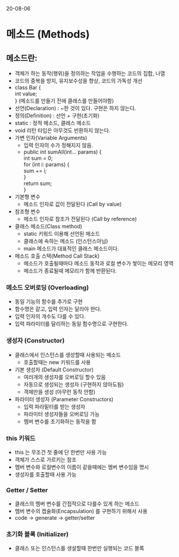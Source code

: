 20-08-06
# 메소드 (Methods)
## 메소드란: 
* 객체가 하는 동작(행위)을 정의하는 작업을 수행하는 코드의 집합, 나열
* 코드의 중복을 방지, 유지보수성을 향상, 코드의 가독성 개선 
* class Bar { \
    int value; \
}
(메소드를 만들기 전에 클래스를 만들어야함)
* 선언(Declaration) : ~한 것이 있다. 구현은 하지 않는다. 
* 정의(Definition) : 선언 + 구현(초기화)
* static : 정적 메소드, 클레스 메소드
* void 리턴 타입은 아무것도 반환하지 않는다. 
* 가변 인자(Variable Arguments)
    * 입력 인자의 수가 정해지지 않음.
    * public int sumAll(int... params) { \
        int sum = 0; \
        for (int i: params) { \
            sum += i; \
        } \
        return sum; \
        } 
* 기본형 변수 
    * 메소드 인자로 값이 전달된다 (Call by value)
* 참조형 변수
    * 메소드 인자로 참조가 전달된다 (Call by reference)
* 클래스 메소드(Class method)
    * static 키워드 이용해 선언된 메소드
    * 클래스에 속하는 메소드 (인스턴스아님)
    * main 메소드가 대표적인 클래스 메소드이다.
* 메소드 호출 스택(Method Call Stack)
    * 메소드가 호출될때마다 메소드 동작과 로컬 변수가 쌓이는 메모리 영역
    * 메소드가 종료될때 메모리가 함께 반환된다. 
### 메소드 오버로딩 (Overloading)
* 동일 기능의 함수를 추가로 구현 
* 함수명은 같고, 입력 인자는 달라야 한다.
* 입력 인자의 개수도 다를 수 있다. 
* 입력 파라미터를 달리하는 동일 함수명으로 구현한다. 

### 생성자 (Constructor)
* 클래스에서 인스턴스를 생성할때 사용되는 메소드 
    * 호출할때는 new 키워드를 사용
* 기본 생성자 (Default Constructor)
    * 여러개의 생성자를 오버로딩 할수 있음
    * 자동으로 생성되는 생성자 (구현하지 않아도됨)
    * 객체만을 생성 (아무런 동작 안함)
* 파라미터 생성자 (Parameter Constructors)
    * 입력 파라밑터를 받는 생성자
    * 파라미터 생성자들을 오버로딩 가능
    * 멤버 변수를 초기화하는 동작을 함 
    
### this 키워드 
* this 는 무조건 첫 줄에 단 한번만 사용 가능
* 객체가 스스로 가르키는 참조 
* 멤버 변수와 로컬변수의 이름이 같을때에는 멤버 변수임을 명시
* 생성자를 호출할때 사용 가능 

### Getter / Setter
* 클래스의 멤버 변수를 간접적으로 다를수 있게 하는 메소드 
* 멤버 변수의 캡술화(Encapsulation) 를 구현하기 위해서 사용    
* code -> generate -> getter/setter

### 초기화 블록 (Initializer)
* 클래스 또는 인스턴스를 생설할때 한번만 실행되는 코드 블록 